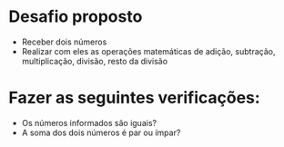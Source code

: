 # Desafio proposto

- Receber dois números
- Realizar com eles as operações matemáticas de adição, subtração, multiplicação, divisão, resto da divisão

# Fazer as seguintes verificações: 
- Os números informados são iguais?
- A soma dos dois números é par ou ímpar?